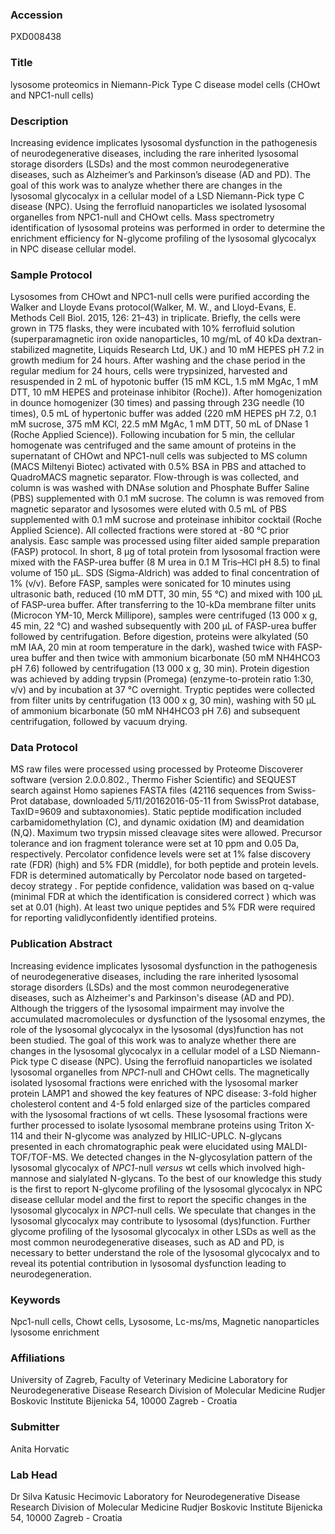 ### Accession
PXD008438

### Title
lysosome proteomics in Niemann-Pick Type C disease model cells (CHOwt and NPC1-null cells)

### Description
Increasing evidence implicates lysosomal dysfunction in the pathogenesis of neurodegenerative diseases, including the rare inherited lysosomal storage disorders (LSDs) and the most common neurodegenerative diseases, such as Alzheimer’s and Parkinson’s disease (AD and PD). The goal of this work was to analyze whether there are changes in the lysosomal glycocalyx in a cellular model of a LSD Niemann-Pick type C disease (NPC). Using the ferrofluid nanoparticles we isolated lysosomal organelles from NPC1-null and CHOwt cells. Mass spectrometry identification of lysosomal proteins was performed in order to determine the enrichment efficiency for N-glycome profiling of the lysosomal glycocalyx in NPC disease cellular model.

### Sample Protocol
Lysosomes from CHOwt and NPC1-null cells were purified according the Walker and Lloyde Evans protocol(Walker, M. W., and Lloyd-Evans, E. Methods Cell Biol. 2015, 126: 21–43) in triplicate. Briefly, the cells were grown in T75 flasks, they were incubated with 10% ferrofluid solution (superparamagnetic iron oxide nanoparticles, 10 mg/mL of 40 kDa dextran-stabilized magnetite, Liquids Research Ltd, UK.) and 10 mM HEPES pH 7.2 in growth medium for 24 hours. After washing and the chase period in the regular medium for 24 hours, cells were trypsinized, harvested and resuspended in 2 mL of hypotonic buffer (15 mM KCL, 1.5 mM MgAc, 1 mM DTT, 10 mM HEPES and proteinase inhibitor (Roche)). After homogenization in dounce homogenizer (30 times) and passing through 23G needle (10 times), 0.5 mL of hypertonic buffer was added (220 mM HEPES pH 7.2, 0.1 mM sucrose, 375 mM KCl, 22.5 mM MgAc, 1 mM DTT, 50 mL of DNase 1 (Roche Applied Science)). Following incubation for 5 min, the cellular homogenate was centrifuged and the same amount of proteins in the supernatant of CHOwt and NPC1-null cells was subjected to MS column (MACS Miltenyi Biotec) activated with 0.5% BSA in PBS and attached to QuadroMACS magnetic separator. Flow-through is was collected, and column is was washed with DNAse solution and Phosphate Buffer Saline (PBS) supplemented with 0.1 mM sucrose. The column is was removed from magnetic separator and lysosomes were eluted with 0.5 mL of PBS supplemented with 0.1 mM sucrose and proteinase inhibitor cocktail (Roche Applied Science). All collected fractions were stored at -80 °C prior analysis.       Easc sample was processed using filter aided sample preparation (FASP) protocol. In short, 8 μg of total protein from lysosomal fraction were mixed with the FASP-urea buffer (8 M urea in 0.1 M Tris–HCl pH 8.5) to final volume of 150 µL. SDS (Sigma-Aldrich) was added to final concentration of 1% (v/v). Before FASP, samples were sonicated for 10 minutes using ultrasonic bath, reduced (10 mM DTT, 30 min, 55 °C) and mixed with 100 µL of FASP-urea buffer. After transferring to the 10-kDa membrane filter units (Microcon YM-10, Merck Millipore), samples were centrifuged (13 000 x g, 45 min, 22 °C) and washed subsequently with 200 µL of FASP-urea buffer followed by centrifugation. Before digestion, proteins were alkylated (50 mM IAA, 20 min at room temperature in the dark), washed twice with FASP-urea buffer and then twice with ammonium bicarbonate (50 mM NH4HCO3 pH 7.6) followed by centrifugation (13 000 x g, 30 min). Protein digestion was achieved by adding trypsin (Promega) (enzyme-to-protein ratio 1:30, v/v) and by incubation at 37 °C overnight. Tryptic peptides were collected from filter units by centrifugation (13 000 x g, 30 min), washing with 50 µL of ammonium bicarbonate (50 mM NH4HCO3 pH 7.6) and subsequent centrifugation, followed by vacuum drying.

### Data Protocol
MS raw files were processed using processed by Proteome Discoverer software (version 2.0.0.802., Thermo Fisher Scientific) and SEQUEST search against Homo sapienes FASTA files (42116 sequences from Swiss-Prot database, downloaded 5/11/20162016-05-11 from SwissProt database, TaxID=9609 and subtaxonomies). Static peptide modification included carbamidomethylation (C), and dynamic oxidation (M) and deamidation (N,Q). Maximum two trypsin missed cleavage sites were allowed. Precursor tolerance and ion fragment tolerance were set at 10 ppm and 0.05 Da, respectively. Percolator confidence levels were set at 1% false discovery rate (FDR) (high) and 5% FDR (middle), for both peptide and protein levels. FDR is determined automatically by Percolator node based on targeted-decoy strategy . For peptide confidence, validation was based on q-value (minimal FDR at which the identification is considered correct ) which was set at 0.01 (high). At least two unique peptides and 5% FDR were required for reporting validlyconfidently  identified proteins.

### Publication Abstract
Increasing evidence implicates lysosomal dysfunction in the pathogenesis of neurodegenerative diseases, including the rare inherited lysosomal storage disorders (LSDs) and the most common neurodegenerative diseases, such as Alzheimer's and Parkinson's disease (AD and PD). Although the triggers of the lysosomal impairment may involve the accumulated macromolecules or dysfunction of the lysosomal enzymes, the role of the lysosomal glycocalyx in the lysosomal (dys)function has not been studied. The goal of this work was to analyze whether there are changes in the lysosomal glycocalyx in a cellular model of a LSD Niemann-Pick type C disease (NPC). Using the ferrofluid nanoparticles we isolated lysosomal organelles from <i>NPC1</i>-null and CHOwt cells. The magnetically isolated lysosomal fractions were enriched with the lysosomal marker protein LAMP1 and showed the key features of NPC disease: 3-fold higher cholesterol content and 4-5 fold enlarged size of the particles compared with the lysosomal fractions of wt cells. These lysosomal fractions were further processed to isolate lysosomal membrane proteins using Triton X-114 and their N-glycome was analyzed by HILIC-UPLC. N-glycans presented in each chromatographic peak were elucidated using MALDI-TOF/TOF-MS. We detected changes in the N-glycosylation pattern of the lysosomal glycocalyx of <i>NPC1</i>-null <i>versus</i> wt cells which involved high-mannose and sialylated N-glycans. To the best of our knowledge this study is the first to report N-glycome profiling of the lysosomal glycocalyx in NPC disease cellular model and the first to report the specific changes in the lysosomal glycocalyx in <i>NPC1</i>-null cells. We speculate that changes in the lysosomal glycocalyx may contribute to lysosomal (dys)function. Further glycome profiling of the lysosomal glycocalyx in other LSDs as well as the most common neurodegenerative diseases, such as AD and PD, is necessary to better understand the role of the lysosomal glycocalyx and to reveal its potential contribution in lysosomal dysfunction leading to neurodegeneration.

### Keywords
Npc1-null cells, Chowt cells, Lysosome, Lc-ms/ms, Magnetic nanoparticles lysosome enrichment

### Affiliations
University of Zagreb, Faculty of Veterinary Medicine
Laboratory for Neurodegenerative Disease Research Division of Molecular Medicine Rudjer Boskovic Institute Bijenicka 54, 10000 Zagreb - Croatia

### Submitter
Anita Horvatic

### Lab Head
Dr Silva Katusic Hecimovic
Laboratory for Neurodegenerative Disease Research Division of Molecular Medicine Rudjer Boskovic Institute Bijenicka 54, 10000 Zagreb - Croatia


